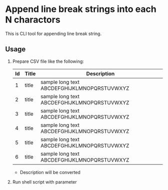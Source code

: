 # Append line break strings into each N charactors
This is CLI tool for appending line break string.

## Usage
1. Prepare CSV file like the following:

    | Id | Title | Description |
    | ---- | ---- | ---- |
    | 1 | title | sample long text ABCDEFGHIJKLMNOPQRSTUVWXYZ |
    | 2 | title | sample long text ABCDEFGHIJKLMNOPQRSTUVWXYZ |
    | 3 | title | sample long text ABCDEFGHIJKLMNOPQRSTUVWXYZ |
    | 4 | title | sample long text ABCDEFGHIJKLMNOPQRSTUVWXYZ |
    | 5 | title | sample long text ABCDEFGHIJKLMNOPQRSTUVWXYZ |
    | 6 | title | sample long text ABCDEFGHIJKLMNOPQRSTUVWXYZ |

    - Description will be converted
    
1. Run shell script with parameter



